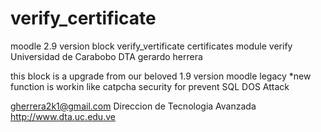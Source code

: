 # verify_certificate
moodle 2.9 version  block verify_vertificate certificates module verify  Universidad de Carabobo DTA gerardo herrera

this block is a upgrade from our beloved 1.9 version moodle legacy
*new function is workin like  catpcha security for prevent SQL DOS Attack

gherrera2k1@gmail.com
Direccion de Tecnologia Avanzada
http://www.dta.uc.edu.ve


